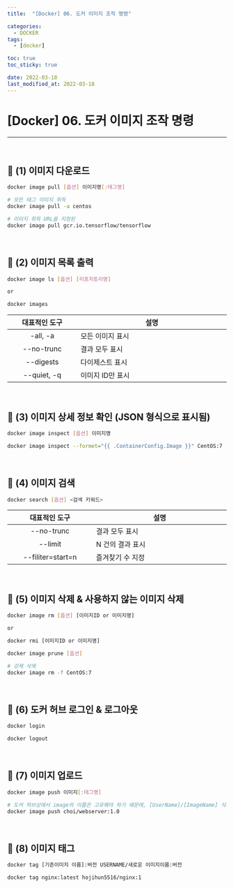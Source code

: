```yaml
---
title:  "[Docker] 06. 도커 이미지 조작 명령" 

categories:
  - DOCKER
tags:
  - [docker]

toc: true
toc_sticky: true

date: 2022-03-18
last_modified_at: 2022-03-18
---
```

# [Docker] 06. 도커 이미지 조작 명령
---

<style>
table {
    font-size: 12pt;
}
table th:first-of-type {
    width: 5%;
}
table th:nth-of-type(2) {
    width: 15%;
}
table th:nth-of-type(3) {
    width: 50%;
}
table th:nth-of-type(4) {
    width: 30%;
}
</style>

<br>

## 📜 (1) 이미지 다운로드

```bash
docker image pull [옵션] 이미지명[:태그명]
```

```bash
# 모든 태그 이미지 취득
docker image pull -a centos 

# 이미지 취득 URL을 지정된
docker image pull gcr.io.tensorflow/tensorflow
```

<br>

## 📜 (2) 이미지 목록 출력

```bash
docker image ls [옵션] [리포지토리명]

or

docker images
```

|대표적인 도구|설명|
|:---:|---|
|-all, -a|모든 이미지 표시|
|--no-trunc|결과 모두 표시|
|--digests|다이제스트 표시|
|--quiet, -q|이미지 ID만 표시|

<br>

## 📜 (3) 이미지 상세 정보 확인 (JSON 형식으로 표시됨)

```bash
docker image inspect [옵션] 이미지명
```

```bash
docker image inspect --formet="{{ .ContainerConfig.Image }}" CentOS:7
```

<br>

## 📜 (4) 이미지 검색

```bash
docker search [옵션] <검색 키워드>
```

|대표적인 도구|설명|
|:---:|---|
|--no-trunc|결과 모두 표시|
|--limit|N 건의 결과 표시|
|--filiter=start=n|즐겨찾기 수 지정|

<br>

## 📜 (5) 이미지 삭제 & 사용하지 않는 이미지 삭제

```bash
docker image rm [옵션] [이미지ID or 이미지명]

or

docker rmi [이미지ID or 이미지명]
```

```bash
docker image prune [옵션]
```

```bash
# 강제 삭제
docker image rm -f CentOS:7
```

<br>

## 📜 (6) 도커 허브 로그인 & 로그아웃

```bash
docker login

docker logout
```

<br>

## 📜 (7) 이미지 업로드

```bash
docker image push 이미지[:태그명]
```

```bash
# 도커 허브상에서 image의 이름은 고유해야 하기 때문에, [UserName]/[ImageName] 식으로 태그를 변경해야함
docker image push choi/webserver:1.0
```

<br>

## 📜 (8) 이미지 태그 

```bash
docker tag [기존이미지 이름]:버전 USERNAME/새로운 이미지이름:버전
```

```bash
docker tag nginx:latest hojihun5516/nginx:1
```

<br>
